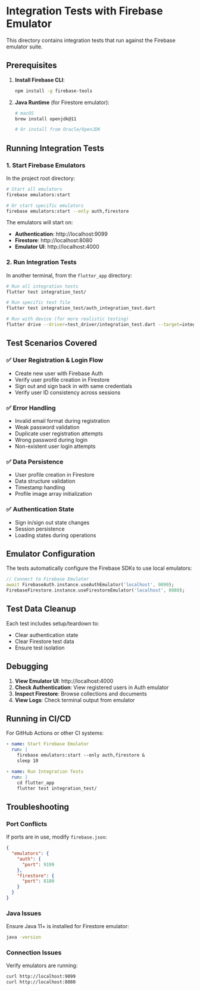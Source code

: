 # Integration Tests with Firebase Emulator

This directory contains integration tests that run against the Firebase emulator suite.

## Prerequisites

1. **Install Firebase CLI**:
   ```bash
   npm install -g firebase-tools
   ```

2. **Java Runtime** (for Firestore emulator):
   ```bash
   # macOS
   brew install openjdk@11
   
   # Or install from Oracle/OpenJDK
   ```

## Running Integration Tests

### 1. Start Firebase Emulators

In the project root directory:

```bash
# Start all emulators
firebase emulators:start

# Or start specific emulators
firebase emulators:start --only auth,firestore
```

The emulators will start on:
- **Authentication**: http://localhost:9099
- **Firestore**: http://localhost:8080
- **Emulator UI**: http://localhost:4000

### 2. Run Integration Tests

In another terminal, from the `flutter_app` directory:

```bash
# Run all integration tests
flutter test integration_test/

# Run specific test file
flutter test integration_test/auth_integration_test.dart

# Run with device (for more realistic testing)
flutter drive --driver=test_driver/integration_test.dart --target=integration_test/auth_integration_test.dart
```

## Test Scenarios Covered

### ✅ User Registration & Login Flow
- Create new user with Firebase Auth
- Verify user profile creation in Firestore
- Sign out and sign back in with same credentials
- Verify user ID consistency across sessions

### ✅ Error Handling
- Invalid email format during registration
- Weak password validation
- Duplicate user registration attempts
- Wrong password during login
- Non-existent user login attempts

### ✅ Data Persistence
- User profile creation in Firestore
- Data structure validation
- Timestamp handling
- Profile image array initialization

### ✅ Authentication State
- Sign in/sign out state changes
- Session persistence
- Loading states during operations

## Emulator Configuration

The tests automatically configure the Firebase SDKs to use local emulators:

```dart
// Connect to Firebase Emulator
await FirebaseAuth.instance.useAuthEmulator('localhost', 9099);
FirebaseFirestore.instance.useFirestoreEmulator('localhost', 8080);
```

## Test Data Cleanup

Each test includes setup/teardown to:
- Clear authentication state
- Clear Firestore test data
- Ensure test isolation

## Debugging

1. **View Emulator UI**: http://localhost:4000
2. **Check Authentication**: View registered users in Auth emulator
3. **Inspect Firestore**: Browse collections and documents
4. **View Logs**: Check terminal output from emulator

## Running in CI/CD

For GitHub Actions or other CI systems:

```yaml
- name: Start Firebase Emulator
  run: |
    firebase emulators:start --only auth,firestore &
    sleep 10

- name: Run Integration Tests  
  run: |
    cd flutter_app
    flutter test integration_test/
```

## Troubleshooting

### Port Conflicts
If ports are in use, modify `firebase.json`:

```json
{
  "emulators": {
    "auth": {
      "port": 9199
    },
    "firestore": {
      "port": 8180
    }
  }
}
```

### Java Issues
Ensure Java 11+ is installed for Firestore emulator:

```bash
java -version
```

### Connection Issues
Verify emulators are running:

```bash
curl http://localhost:9099
curl http://localhost:8080
```